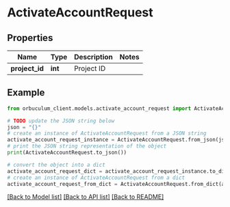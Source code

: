 # ActivateAccountRequest


## Properties

Name | Type | Description | Notes
------------ | ------------- | ------------- | -------------
**project_id** | **int** | Project ID | 

## Example

```python
from orbuculum_client.models.activate_account_request import ActivateAccountRequest

# TODO update the JSON string below
json = "{}"
# create an instance of ActivateAccountRequest from a JSON string
activate_account_request_instance = ActivateAccountRequest.from_json(json)
# print the JSON string representation of the object
print(ActivateAccountRequest.to_json())

# convert the object into a dict
activate_account_request_dict = activate_account_request_instance.to_dict()
# create an instance of ActivateAccountRequest from a dict
activate_account_request_from_dict = ActivateAccountRequest.from_dict(activate_account_request_dict)
```
[[Back to Model list]](../README.md#documentation-for-models) [[Back to API list]](../README.md#documentation-for-api-endpoints) [[Back to README]](../README.md)



